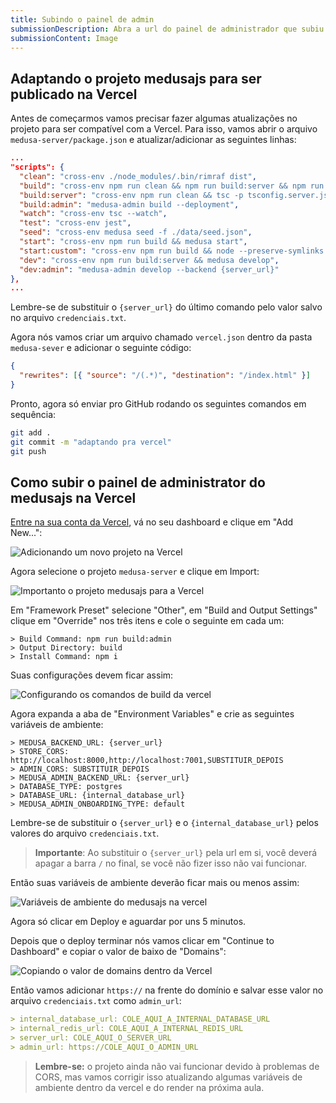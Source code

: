 ```yaml
---
title: Subindo o painel de admin
submissionDescription: Abra a url do painel de administrador que subiu na vercel, abra o console do seu navegador e mostre os erros de CORS
submissionContent: Image
---
```


## Adaptando o projeto medusajs para ser publicado na Vercel

Antes de começarmos vamos precisar fazer algumas atualizações no projeto para ser compatível com a Vercel. Para isso, vamos abrir o arquivo `medusa-server/package.json` e atualizar/adicionar as seguintes linhas:

```json [package.json]{4,6,13}
...
"scripts": {
  "clean": "cross-env ./node_modules/.bin/rimraf dist",
  "build": "cross-env npm run clean && npm run build:server && npm run build:admin",
  "build:server": "cross-env npm run clean && tsc -p tsconfig.server.json",
  "build:admin": "medusa-admin build --deployment",
  "watch": "cross-env tsc --watch",
  "test": "cross-env jest",
  "seed": "cross-env medusa seed -f ./data/seed.json",
  "start": "cross-env npm run build && medusa start",
  "start:custom": "cross-env npm run build && node --preserve-symlinks --trace-warnings index.js",
  "dev": "cross-env npm run build:server && medusa develop",
  "dev:admin": "medusa-admin develop --backend {server_url}"
},
...
```

Lembre-se de substituir o `{server_url}` do último comando pelo valor salvo no arquivo `credenciais.txt`.

Agora nós vamos criar um arquivo chamado `vercel.json` dentro da pasta `medusa-sever` e adicionar o seguinte código:

```json
{
  "rewrites": [{ "source": "/(.*)", "destination": "/index.html" }]
}
```

Pronto, agora só enviar pro GitHub rodando os seguintes comandos em sequência:

```bash
git add .
git commit -m "adaptando pra vercel"
git push
```

## Como subir o painel de administrator do medusajs na Vercel

[Entre na sua conta da Vercel](https://vercel.com/), vá no seu dashboard e clique em "Add New...":

![Adicionando um novo projeto na Vercel](https://menthor-content.s3.sa-east-1.amazonaws.com/3a55fd5f-26b9-4df3-8c9d-2a1941a0f174)

Agora selecione o projeto `medusa-server` e clique em Import:

![Importanto o projeto medusajs para a Vercel](https://menthor-content.s3.sa-east-1.amazonaws.com/8b245e76-1297-4fde-9203-b20e3de7543c)

Em "Framework Preset" selecione "Other", em "Build and Output Settings" clique em "Override" nos três itens e cole o seguinte em cada um:

```
> Build Command: npm run build:admin
> Output Directory: build
> Install Command: npm i
```

Suas configurações devem ficar assim:

![Configurando os comandos de build da vercel](https://menthor-content.s3.sa-east-1.amazonaws.com/246f6a21-d58f-4c9d-90e6-56e3cfacaea3)

Agora expanda a aba de "Environment Variables" e crie as seguintes variáveis de ambiente:

```
> MEDUSA_BACKEND_URL: {server_url}
> STORE_CORS: http://localhost:8000,http://localhost:7001,SUBSTITUIR_DEPOIS
> ADMIN_CORS: SUBSTITUIR_DEPOIS
> MEDUSA_ADMIN_BACKEND_URL: {server_url}
> DATABASE_TYPE: postgres
> DATABASE_URL: {internal_database_url}
> MEDUSA_ADMIN_ONBOARDING_TYPE: default
```

Lembre-se de substituir o `{server_url}` e o `{internal_database_url}` pelos valores do arquivo `credenciais.txt`.

> **Importante**: Ao substituir o `{server_url}` pela url em si, você deverá apagar a barra `/` no final, se você não fizer isso não vai funcionar.

Então suas variáveis de ambiente deverão ficar mais ou menos assim:

![Variáveis de ambiente do medusajs na vercel](https://menthor-content.s3.sa-east-1.amazonaws.com/6d914826-bdc7-459d-98c7-fa0df63cc8bf)

Agora só clicar em Deploy e aguardar por uns 5 minutos.

Depois que o deploy terminar nós vamos clicar em "Continue to Dashboard" e copiar o valor de baixo de "Domains":

![Copiando o valor de domains dentro da Vercel](https://menthor-content.s3.sa-east-1.amazonaws.com/dbd6d4c5-bbed-4372-b4bf-a5844252627f)

Então vamos adicionar `https://` na frente do domínio e salvar esse valor no arquivo `credenciais.txt` como `admin_url`:

```md [credenciais.txt]{4}
> internal_database_url: COLE_AQUI_A_INTERNAL_DATABASE_URL
> internal_redis_url: COLE_AQUI_A_INTERNAL_REDIS_URL
> server_url: COLE_AQUI_O_SERVER_URL
> admin_url: https://COLE_AQUI_O_ADMIN_URL
```

> **Lembre-se:** o projeto ainda não vai funcionar devido à problemas de CORS, mas vamos corrigir isso atualizando algumas variáveis de ambiente dentro da vercel e do render na próxima aula.
